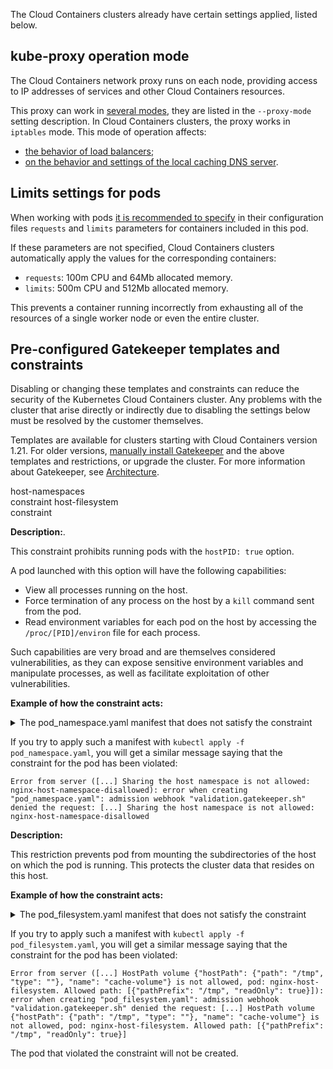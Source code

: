 The Cloud Containers clusters already have certain settings applied, listed below.

## kube-proxy operation mode

The Cloud Containers network proxy runs on each node, providing access to IP addresses of services and other Cloud Containers resources.

This proxy can work in [several modes](https://kubernetes.io/docs/reference/command-line-tools-reference/kube-proxy/#options), they are listed in the `--proxy-mode` setting description. In Cloud Containers clusters, the proxy works in `iptables` mode. This mode of operation affects:

- [the behavior of load balancers](../../../how-to-guides/load-balancer);
- [on the behavior and settings of the local caching DNS server](../../../how-to-guides/dns/local-dns-cache).

## Limits settings for pods

When working with pods [it is recommended to specify](../../../reference/resource-limiting) in their configuration files `requests` and `limits` parameters for containers included in this pod.

If these parameters are not specified, Cloud Containers clusters automatically apply the values for the corresponding containers:

- `requests`: 100m CPU and 64Mb allocated memory.
- `limits`: 500m CPU and 512Mb allocated memory.

This prevents a container running incorrectly from exhausting all of the resources of a single worker node or even the entire cluster.

## Pre-configured Gatekeeper templates and constraints

<warn>

Disabling or changing these templates and constraints can reduce the security of the Kubernetes Cloud Containers cluster. Any problems with the cluster that arise directly or indirectly due to disabling the settings below must be resolved by the customer themselves.

</warn>

Templates are available for clusters starting with Cloud Containers version 1.21. For older versions, [manually install Gatekeeper](../../../install-tools/gatekeeper) and the above templates and restrictions, or upgrade the cluster. For more information about Gatekeeper, see [Architecture](../../architecture).

<tabs>
<tablist>
<tab>host-namespaces<br>constraint</tab>
<tab>host-filesystem<br>constraint</tab>
</tablist>
<tabpanel>

**Description:**.

This constraint prohibits running pods with the `hostPID: true` option.

A pod launched with this option will have the following capabilities:

- View all processes running on the host.
- Force termination of any process on the host by a `kill` command sent from the pod.
- Read environment variables for each pod on the host by accessing the `/proc/[PID]/environ` file for each process.

Such capabilities are very broad and are themselves considered vulnerabilities, as they can expose sensitive environment variables and manipulate processes, as well as facilitate exploitation of other vulnerabilities.

**Example of how the constraint acts:**

<details>
<summary>The pod_namespace.yaml manifest that does not satisfy the constraint</summary>

<!-- prettier-ignore -->
```yaml
apiVersion: v1
kind: Pod
metadata:
  name: nginx-host-namespace-disallowed
  labels:
    app: nginx-host-namespace
spec:
  hostPID: true
  hostIPC: true
  containers:
    - name: nginx
      image: nginx
```

</details>

If you try to apply such a manifest with `kubectl apply -f pod_namespace.yaml`, you will get a similar message saying that the constraint for the pod has been violated:

```text
Error from server ([...] Sharing the host namespace is not allowed: nginx-host-namespace-disallowed): error when creating "pod_namespace.yaml": admission webhook "validation.gatekeeper.sh" denied the request: [...] Sharing the host namespace is not allowed: nginx-host-namespace-disallowed
```

</tabpanel>
<tabpanel>

**Description:**

This restriction prevents pod from mounting the subdirectories of the host on which the pod is running. This protects the cluster data that resides on this host.

**Example of how the constraint acts:**

<details>
<summary>The pod_filesystem.yaml manifest that does not satisfy the constraint</summary>

<!-- prettier-ignore -->
```yaml
apiVersion: v1
kind: Pod
metadata:
  name: nginx-host-filesystem
  labels:
    app: nginx-host-filesystem-disallowed
spec:
  containers:
    - name: nginx
      image: nginx
      volumeMounts:
        - mountPath: /cache
          name: cache-volume
          readOnly: true
  volumes:
    - name: cache-volume
      hostPath:
        path: /tmp # directory on host
```

</details>

If you try to apply such a manifest with `kubectl apply -f pod_filesystem.yaml`, you will get a similar message saying that the constraint for the pod has been violated:

```text
Error from server ([...] HostPath volume {"hostPath": {"path": "/tmp", "type": ""}, "name": "cache-volume"} is not allowed, pod: nginx-host-filesystem. Allowed path: [{"pathPrefix": "/tmp", "readOnly": true}]): error when creating "pod_filesystem.yaml": admission webhook "validation.gatekeeper.sh" denied the request: [...] HostPath volume {"hostPath": {"path": "/tmp", "type": ""}, "name": "cache-volume"} is not allowed, pod: nginx-host-filesystem. Allowed path: [{"pathPrefix": "/tmp", "readOnly": true}]
```

</tabpanel>
</tabs>

The pod that violated the constraint will not be created.
